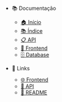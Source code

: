 <!-- docs/_navbar.md -->

* 📚 Documentação
  * [🏠 Início](README.md)
  * [📚 Índice](INDEX.md)
  * [📋 API](api/README.md)
  * [🎨 Frontend](frontend/README.md)
  * [🗄️ Database](database/README.md)

* 🔗 Links
  * [🌐 Frontend](../frontend/index.html)
  * [🔧 API](http://localhost:5000)
  * [📄 README](../README.md) 